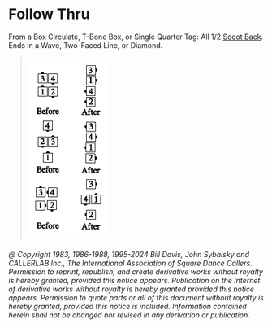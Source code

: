
# Follow Thru

From a Box Circulate, T-Bone Box, or Single Quarter Tag: 
All 1/2 [Scoot Back](../ms/scoot_back.md).
Ends in a Wave, Two-Faced Line, or Diamond.

> 
> ![alt](follow_thru.png)
> 

###### @ Copyright 1983, 1986-1988, 1995-2024 Bill Davis, John Sybalsky and CALLERLAB Inc., The International Association of Square Dance Callers. Permission to reprint, republish, and create derivative works without royalty is hereby granted, provided this notice appears. Publication on the Internet of derivative works without royalty is hereby granted provided this notice appears. Permission to quote parts or all of this document without royalty is hereby granted, provided this notice is included. Information contained herein shall not be changed nor revised in any derivation or publication.
